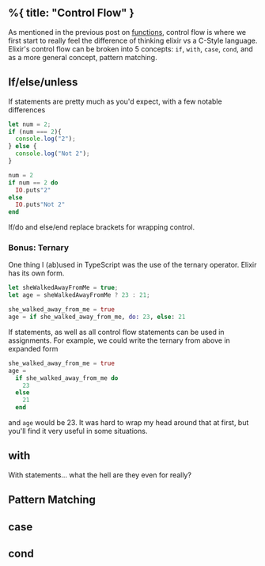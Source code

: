 %{
    title: "Control Flow"
}
---


As mentioned in the previous post on [functions](link), control flow is where we first start to really feel the difference of thinking elixir vs a C-Style language. Elixir's control flow can be broken into 5 concepts: `if`, `with`, `case`,  `cond`, and as a more general concept, pattern matching.

## If/else/unless

If statements are pretty much as you'd expect, with a few notable differences

```typescript
let num = 2;
if (num === 2){
  console.log("2");
} else {
  console.log("Not 2");
}
```


```elixir
num = 2
if num == 2 do
  IO.puts"2"
else
  IO.puts"Not 2"
end
```

If/do  and else/end replace brackets for wrapping control.

### Bonus: Ternary

One thing I (ab)used in TypeScript was the use of the ternary operator. Elixir has its own form.

```TypeScript
let sheWalkedAwayFromMe = true;
let age = sheWalkedAwayFromMe ? 23 : 21;
```

```elixir
she_walked_away_from_me = true
age = if she_walked_away_from_me, do: 23, else: 21
```


If statements, as well as all control flow statements can be used in assignments. For example, we could write the ternary from above in expanded form

```elixir
she_walked_away_from_me = true
age = 
  if she_walked_away_from_me do 
    23
  else
    21
  end
```

and `age` would be 23. It was hard to wrap my head around that at first, but you'll find it very useful in some situations.

## with

With statements... what the hell are they even for really? 

## Pattern Matching

## case

## cond
